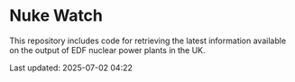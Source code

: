 # Nuke Watch

This repository includes code for retrieving the latest information available on the output of EDF nuclear power plants in the UK.

Last updated: 2025-07-02 04:22
